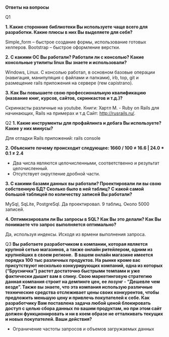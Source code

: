 **Ответы на вопросы**

Q1

**1. Какие сторонние библиотеки Вы используете чаще всего для разработки. Какие плюсы в них Вы выделяете для себя?**

Simple_form – быстрое создание формы, использование готовых хелперов.
      Bootstrap – быстрое оформление верстки.
      
**2. C какими OС Вы работали? Работали ли с консолью? Какие консольные утилиты linux Вы знаете и использовали?**

Windows, Linux. С консолью работал, в основном базовые операции (навигация, манипуляция с файлами и папками), irb, top, git и размещение rails приложения на сервере (гем capistrano).

**3. Как Вы повышаете свою профессиональную квалификацию (название книг, курсов, сайтов, скринкастов и т.д.)?**

Скринкасты различные на youtube. Книги: Хартл М. - Ruby on Rails для начинающих, Rails на примерах и т.д  Сайт: http://rusrails.ru/. 

Q2
**1. Какие инструменты для профайлинга и дебага Вы используете? Какие у них минусы?**

 Для отладки Rails приложений: rails console
 
**2. Объясните почему происходит следующее: 1660 / 100 ≠ 16.6 | 24.0 * 0.1 ≠ 2.4**
- Два числа являются целочисленными, соответственно и результат целочисленный.
- Отсутствует округление дробной части.

**3. С какими базами данных вы работали? Проектировали ли вы свою собственную БД? Сколько было в ней таблиц? С какой самой большой таблицей по количеству записей Вы работали?**

MySql, SqLite, PostgreSql. Да проектировал. 9 таблиц. Около 5000 записей.

**4. Оптимизировали ли Вы запросы в SQL? Как Вы это делали? Как Вы понимаете что запрос выполняется оптимально?**

Да, используя индексы. Исходя из врмени выполнения запроса.

Q3
**Вы работаете разработчиком в компании, которая является крупной сетью магазинов, а также онлайн ритейлером, одним из крупнейших в своем регионе.  В вашем онлайн магазине имеется порядка 100 тыс различных продуктов. 
На рынке кроме вас присутствуют несколько конкурирующих компаний, одна из которых (“Брусничка”) растет достаточно быстрыми темпами и уже фактически дышит вам в спину. Свою маркетинговую стратегию данная компания строит на демпинге цен, ее лозунг - “Дешевле чем везде”. Также вы знаете, что эта компания использую различные технические средства отслеживает цены своих конкурентов, чтобы предложить меньшую цену и привлечь покупателей к себе. 
Как разработчику Вам поставлена задача любой ценой блокировать доступ с целью сбора данных по вашим продуктам, но при этом сайт должен функционировать и ни в коем образе не отталкивать текущих и новых покупателей. Ваши действия?**

- Ограничение частоты запросов и объемов загружаемых данных